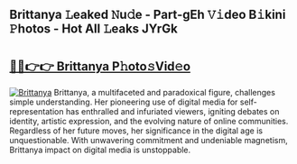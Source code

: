 ## Brittanya 𝙻eaked 𝙽u𝚍e - Part-gEh 𝚅𝚒deo B𝚒kini 𝙿hotos - Hot All 𝙻eaks JYrGk

# <h2><a href="http://ld1aqu.urlbe.top/?page=Brittanya">🔗🔗👉👉 Brittanya P𝚑oto𝚜Vid𝚎o</a></h2>

[![Brittanya](https://i.imgur.com/eBuTRDB.gif)](http://ld1aqu.urlbe.top/?page=Brittanya)
Brittanya, a multifaceted and paradoxical figure, challenges simple understanding. Her pioneering use of digital media for self-representation has enthralled and infuriated viewers, igniting debates on identity, artistic expression, and the evolving nature of online communities. Regardless of her future moves, her significance in the digital age is unquestionable. With unwavering commitment and undeniable magnetism, Brittanya impact on digital media is unstoppable.
